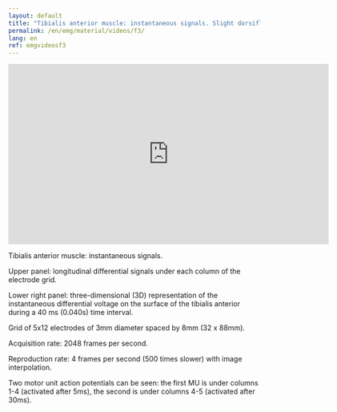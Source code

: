 ```yaml
---
layout: default
title: "Tibialis anterior muscle: instantaneous signals. Slight dorsiflexion of the foot."
permalink: /en/emg/material/videos/f3/
lang: en
ref: emgvideosf3
---
```


<iframe width="640" height="360" src="https://www.youtube-nocookie.com/embed/DdzP4WTWh3I?si=YAXisajQLp3FrDi6&rel=0" title="YouTube video player" frameborder="0" allow="accelerometer; autoplay; clipboard-write; encrypted-media; gyroscope; picture-in-picture; web-share" allowfullscreen></iframe>

Tibialis anterior muscle: instantaneous signals.

Upper panel: longitudinal differential signals under each column of the electrode grid.

Lower right panel: three-dimensional (3D) representation of the instantaneous differential voltage on the surface of the tibialis anterior during a 40 ms (0.040s) time interval.

Grid of 5x12 electrodes of 3mm diameter spaced by 8mm (32 x 88mm).

Acquisition rate: 2048 frames per second.

Reproduction rate: 4 frames per second (500 times slower) with image interpolation.

Two motor unit action potentials can be seen: the first MU is under columns 1-4 (activated after 5ms), the second is under columns 4-5 (activated after 30ms).